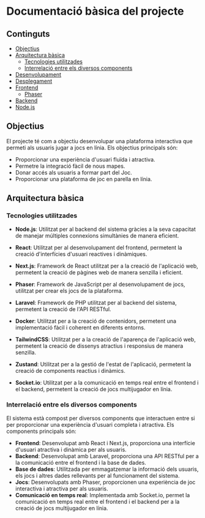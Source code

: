 # Documentació bàsica del projecte

## Continguts

- [Objectius](#objectius)
- [Arquitectura bàsica](#arquitectura-bàsica)
  - [Tecnologies utilitzades](#tecnologies-utilitzades)
  - [Interrelació entre els diversos components](#interrelació-entre-els-diversos-components)
- [Desenvolupament](./docker-Develop/README.md)
- [Desplegament](#desplegament)
- [Frontend](../front/next/README.md)
  - [Phaser](./pheaser/README.md)
- [Backend](../back/README.md)
- [Node.js](../node/README.md)

## Objectius

El projecte té com a objectiu desenvolupar una plataforma interactiva que permeti als usuaris jugar a jocs en línia. Els objectius principals són:

- Proporcionar una experiència d'usuari fluïda i atractiva.
- Permetre la integració fàcil de nous mapes.
- Donar accés als usuaris a formar part del Joc.
- Proporcionar una plataforma de joc en parella en línia.

## Arquitectura bàsica

### Tecnologies utilitzades

- **Node.js**: Utilitzat per al backend del sistema gràcies a la seva capacitat de manejar múltiples connexions simultànies de manera eficient.
- **React**: Utilitzat per al desenvolupament del frontend, permetent la creació d'interfícies d'usuari reactives i dinàmiques.
- **Next.js**: Framework de React utilitzat per a la creació de l'aplicació web, permetent la creació de pàgines web de manera senzilla i eficient.
- **Phaser**: Framework de JavaScript per al desenvolupament de jocs, utilitzat per crear els jocs de la plataforma.
- **Laravel**: Framework de PHP utilitzat per al backend del sistema, permetent la creació de l'API RESTful.
- **Docker**: Utilitzat per a la creació de contenidors, permetent una implementació fàcil i coherent en diferents entorns.

- **TailwindCSS**: Utilitzat per a la creació de l'aparença de l'aplicació web, permetent la creació de dissenys atractius i responsius de manera senzilla.
- **Zustand**: Utilitzat per a la gestió de l'estat de l'aplicació, permetent la creació de components reactius i dinàmics.
- **Socket.io**: Utilitzat per a la comunicació en temps real entre el frontend i el backend, permetent la creació de jocs multijugador en línia.

### Interrelació entre els diversos components

El sistema està compost per diversos components que interactuen entre si per proporcionar una experiència d'usuari completa i atractiva. Els components principals són:
  - **Frontend**: Desenvolupat amb React i Next.js, proporciona una interfície d'usuari atractiva i dinàmica per als usuaris.
  - **Backend**: Desenvolupat amb Laravel, proporciona una API RESTful per a la comunicació entre el frontend i la base de dades.
  - **Base de dades**: Utilitzada per emmagatzemar la informació dels usuaris, els jocs i altres dades rellevants per al funcionament del sistema.
  - **Jocs**: Desenvolupats amb Phaser, proporcionen una experiència de joc interactiva i atractiva per als usuaris.
  - **Comunicació en temps real**: Implementada amb Socket.io, permet la comunicació en temps real entre el frontend i el backend per a la creació de jocs multijugador en línia.
